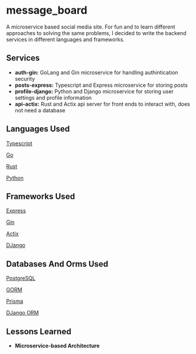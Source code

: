 # **message_board**

A microservice based social media site. For fun and to learn different approaches to solving the same problems, I decided to write the backend services in different languages and frameworks.

## **Services**

- **auth-gin:** GoLang and Gin microservice for handling authintication security
- **posts-express:** Typescript and Express microservice for storing posts
- **profile-django:** Python and Django microservice for storing user settings and profile information
- **api-actix:** Rust and Actix api server for front ends to interact with, does not need a database

## **Languages Used**

[Typescript](https://www.typescriptlang.org/)

[Go](https://golang.org/)

[Rust](https://www.rust-lang.org/)

[Python](https://www.python.org/)

## **Frameworks Used**

[Express](https://expressjs.com/)

[Gin](https://github.com/gin-gonic/gin)

[Actix](https://actix.rs/)

[DJango](https://www.djangoproject.com/)

## **Databases And Orms Used**

[PostgreSQL](https://www.postgresql.org/)

[GORM](https://gorm.io/)

[Prisma](https://www.prisma.io/)

[DJango ORM](https://www.djangoproject.com/)

## **Lessons Learned**

- **Microservice-based Architecture**
